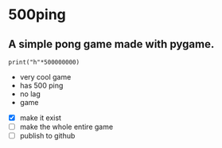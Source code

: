 # 500ping
## A simple pong game made with pygame.
`print("h"*500000000)`
* very cool game
* has 500 ping
* no lag
* game

- [x] make it exist
- [ ] make the whole entire game
- [ ] publish to github
